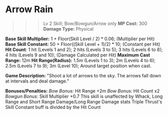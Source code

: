 # __Arrow Rain__ #
>>> Lv 2 Skill; Bow/Bowgun/Arrow only
 **MP Cost:** 300
**Damage Type:** Physical
 
**Base Skill Multiplier:** 1 + Floor(Skill Level / 2) * 0.06; (Multiplier per Hit)
**Base Skill Constant:** 50 + Floor((Skill Level + 1)/2) * 10; (Constant per Hit)
**Hit Count**: 1 hit (Levels 1 and 2); 2 hits (Levels 3 to 5); 3 hits (Levels 6 to 8); 4 hits (Levels 9 and 10); (Damage Calculated per Hit)
**Maximum Cast Range:** 12m
**Hit Range(Radius):** 1.5m (Levels 1 to 3); 2m (Levels 4 to 6); 2.5m (Levels 7 to 9); 3m (Level 10); Around target position when cast.

**Game Description:** "Shoot a lot of arrows to the sky. The arrows fall down at intervals and deal damage."

**Bonuses/Penalties:**
*Bow Bonus:* Hit Range +2m
*Bow Bonus:* Hit Count x2
*Bowgun Bonus:* Skill Multiplier +0.7
This skill is unaffected by Whack, Long Range and Short Range Damage/Long Range Damage stats
Triple Thrust's Skill Constant buff is divided by the Hit Count
